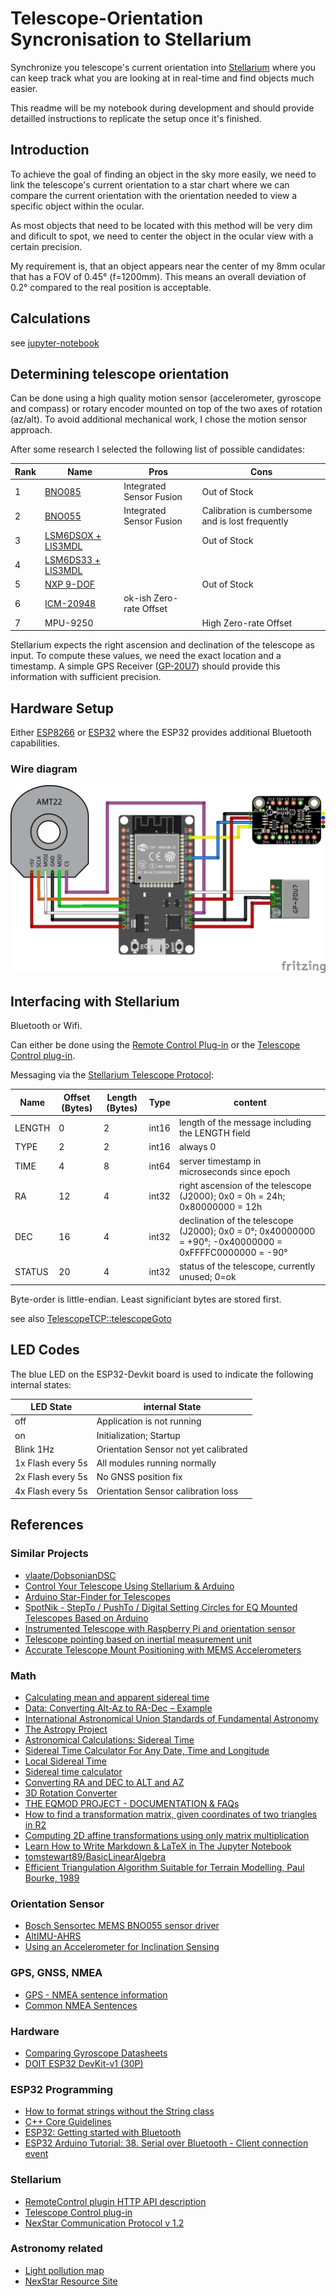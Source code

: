# Telescope-Orientation Syncronisation to Stellarium

Synchronize you telescope's current orientation into [Stellarium](http://stellarium.org/) where you can keep track what you are looking at in real-time and find objects much easier.

This readme will be my notebook during development and should provide detailled instructions to replicate the setup once it's finished.

## Introduction

To achieve the goal of finding an object in the sky more easily, we need to link the telescope's current orientation to a star chart where we can compare the current orientation with the orientation needed to view a specific object within the ocular.

As most objects that need to be located with this method will be very dim and dificult to spot, we need to center the object in the ocular view with a certain precision.

My requirement is, that an object appears near the center of my 8mm ocular that has a FOV of 0.45° (f=1200mm). This means an overall deviation of 0.2° compared to the real position is acceptable.

## Calculations

see [jupyter-notebook](docs/calculations.ipynb)

## Determining telescope orientation

Can be done using a high quality motion sensor (accelerometer, gyroscope and compass) or rotary encoder mounted on top of the two axes of rotation (az/alt). To avoid additional mechanical work, I chose the motion sensor approach.

After some research I selected the following list of possible candidates:

Rank | Name | Pros | Cons
---|---|---|---
1 | [BNO085](https://learn.adafruit.com/adafruit-9-dof-orientation-imu-fusion-breakout-bno085/) | Integrated Sensor Fusion | Out of Stock
2 | [BNO055](https://learn.adafruit.com/adafruit-bno055-absolute-orientation-sensor/overview) |  Integrated Sensor Fusion | Calibration is cumbersome and is lost frequently
3 | [LSM6DSOX + LIS3MDL](https://github.com/adafruit/Adafruit-LSM6DSOX-LIS3MDL-PCB) |  | Out of Stock
4 | [LSM6DS33 + LIS3MDL](https://github.com/adafruit/Adafruit-LSM6DS33-LIS3MDL-PCB) | | 
5 | [NXP 9-DOF](https://learn.adafruit.com/nxp-precision-9dof-breakout) |  | Out of Stock
6 | [ICM-20948](https://learn.adafruit.com/adafruit-tdk-invensense-icm-20948-9-dof-imu) | ok-ish Zero-rate Offset | 
7 | MPU-9250 | | High Zero-rate Offset

Stellarium expects the right ascension and declination of the telescope as input. To compute these values, we need the exact location and a timestamp. A simple GPS Receiver ([GP-20U7](http://www.adh-tech.com.tw/?50,gp-20u7)) should provide this information with sufficient precision.



## Hardware Setup

Either [ESP8266](http://esp8266.net/) or [ESP32](http://esp32.net/) where the ESP32 provides additional Bluetooth capabilities.

### Wire diagram

![Wire Diagram](docs/ESP32-Devkit-v1-30pin_bb.png)

## Interfacing with Stellarium

Bluetooth or Wifi.

Can either be done using the [Remote Control Plug-in](http://stellarium.org/doc/head/remoteControlDoc.html) or the [Telescope Control plug-in](http://stellarium.sourceforge.net/wiki/index.php/Telescope_Control_plug-in).

Messaging via the [Stellarium Telescope Protocol](http://svn.code.sf.net/p/stellarium/code/trunk/telescope_server/stellarium_telescope_protocol.txt):

Name | Offset (Bytes) | Length (Bytes) | Type | content
---|---|---|---|---
LENGTH | 0 | 2 | int16 | length of the message including the LENGTH field
TYPE | 2 | 2 | int16 | always 0
TIME | 4 | 8 | int64 | server timestamp in microseconds since epoch
RA | 12 | 4 | int32 | right ascension of the telescope (J2000); 0x0 = 0h = 24h; 0x80000000 = 12h
DEC | 16 | 4 | int32 | declination of the telescope (J2000); 0x0 = 0°; 0x40000000 = +90°; -0x40000000 = 0xFFFFC0000000 = -90°
STATUS | 20 | 4 | int32 | status of the telescope, currently unused; 0=ok

Byte-order is little-endian. Least significiant bytes are stored first.

see also [TelescopeTCP::telescopeGoto](https://github.com/Stellarium/stellarium/blob/29df37b6c590ed32266f8269fde94bcb95eb5aa1/plugins/TelescopeControl/src/TelescopeClient.cpp#L276)


## LED Codes

The blue LED on the ESP32-Devkit board is used to indicate the following internal states:

LED State | internal State
---|---
off | Application is not running
on | Initialization; Startup
Blink 1Hz | Orientation Sensor not yet calibrated
1x Flash every 5s | All modules running normally
2x Flash every 5s | No GNSS position fix
4x Flash every 5s | Orientation Sensor calibration loss

## References

### Similar Projects

- [vlaate/DobsonianDSC](https://github.com/vlaate/DobsonianDSC)
- [Control Your Telescope Using Stellarium & Arduino](https://www.instructables.com/Control-Your-Telescope-Using-Stellarium-Arduino/)
- [Arduino Star-Finder for Telescopes](https://www.instructables.com/Arduino-Star-Finder-for-Telescopes/)
- [SpotNik - StepTo / PushTo / Digital Setting Circles for EQ Mounted Telescopes Based on Arduino](https://www.instructables.com/SpotNik-StepTo-PushTo-Digital-Setting-Circles-for-/)
- [Instrumented Telescope with Raspberry Pi and orientation sensor](https://astrobeano.blogspot.com/2014/01/instrumented-telescope-with-raspberry.html)
- [Telescope pointing based on inertial measurement unit](http://www.doiserbia.nb.rs/Article.aspx?ID=1450-698X1794101V)
- [Accurate Telescope Mount Positioning with MEMS Accelerometers](https://arxiv.org/abs/1407.0035)

### Math

- [Calculating mean and apparent sidereal time](http://www2.arnes.si/~gljsentvid10/sidereal.htm)
- [Data: Converting Alt-Az to RA-Dec – Example](http://jonvoisey.net/blog/2018/07/data-converting-alt-az-to-ra-dec-example/)
- [International Astronomical Union Standards of Fundamental Astronomy](http://www.iausofa.org/)
- [The Astropy Project](https://www.astropy.org/)
- [Astronomical Calculations: Sidereal Time](https://squarewidget.com/astronomical-calculations-sidereal-time/)
- [Sidereal Time Calculator For Any Date, Time and Longitude](http://www.neoprogrammics.com/sidereal_time_calculator/index.php)
- [Local Sidereal Time](https://www.localsiderealtime.com/)
- [Sidereal time calculator](https://astro.subhashbose.com/siderealtime)
- [Converting RA and DEC to ALT and AZ](http://www.stargazing.net/kepler/altaz.html)
- [3D Rotation Converter](https://www.andre-gaschler.com/rotationconverter/)
- [THE EQMOD PROJECT - DOCUMENTATION & FAQs ](http://eq-mod.sourceforge.net/tutindex.html)
- [How to find a transformation matrix, given coordinates of two triangles in R2](https://math.stackexchange.com/questions/557507/how-to-find-a-transformation-matrix-given-coordinates-of-two-triangles-in-r2)
- [Computing 2D affine transformations using only matrix multiplication](https://medium.com/hipster-color-science/computing-2d-affine-transformations-using-only-matrix-multiplication-2ccb31b52181)
- [Learn How to Write Markdown & LaTeX in The Jupyter Notebook](https://towardsdatascience.com/write-markdown-latex-in-the-jupyter-notebook-10985edb91fd)
- [tomstewart89/BasicLinearAlgebra](https://github.com/tomstewart89/BasicLinearAlgebra)
- [Efficient Triangulation Algorithm Suitable for Terrain Modelling, Paul Bourke, 1989](http://paulbourke.net/papers/triangulate/)

### Orientation Sensor

- [Bosch Sensortec MEMS BNO055 sensor driver](https://github.com/BoschSensortec/BNO055_driver)
- [AltIMU-AHRS](https://github.com/jremington/AltIMU-AHRS)
- [Using an Accelerometer for Inclination Sensing](https://www.analog.com/en/app-notes/an-1057.html)

### GPS, GNSS, NMEA

- [GPS - NMEA sentence information](http://aprs.gids.nl/nmea/)
- [Common NMEA Sentences](http://www.satsleuth.com/GPS_NMEA_sentences.aspx)

### Hardware

- [Comparing Gyroscope Datasheets](https://learn.adafruit.com/comparing-gyroscope-datasheets)
- [DOIT ESP32 DevKit-v1 (30P)](https://github.com/TronixLab/DOIT_ESP32_DevKit-v1_30P)

### ESP32 Programming

- [How to format strings without the String class](https://cpp4arduino.com/2020/02/07/how-to-format-strings-without-the-string-class.html)
- [C++ Core Guidelines](http://isocpp.github.io/CppCoreGuidelines/CppCoreGuidelines)
- [ESP32: Getting started with Bluetooth](https://www.electrosoftcloud.com/en/esp32-getting-started-with-bluetooth/)
- [ESP32 Arduino Tutorial: 38. Serial over Bluetooth - Client connection event](https://www.dfrobot.com/blog-1203.html)

### Stellarium

- [RemoteControl plugin HTTP API description ](http://stellarium.org/doc/head/remoteControlApi.html)
- [Telescope Control plug-in](http://stellarium.sourceforge.net/wiki/index.php/Telescope_Control_plug-in)
- [NexStar Communication Protocol v 1.2](https://www.celestron.com/pages/manuals)

### Astronomy related

- [Light pollution map](https://www.lightpollutionmap.info/)
- [NexStar Resource Site](https://www.nexstarsite.com/index.html)

